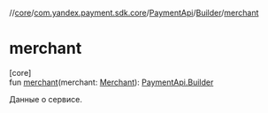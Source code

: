 //[core](../../../../index.md)/[com.yandex.payment.sdk.core](../../index.md)/[PaymentApi](../index.md)/[Builder](index.md)/[merchant](merchant.md)

# merchant

[core]\
fun [merchant](merchant.md)(merchant: [Merchant](../../../com.yandex.payment.sdk.core.data/-merchant/index.md)): [PaymentApi.Builder](index.md)

Данные о сервисе.
